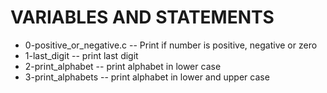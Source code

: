 # VARIABLES AND STATEMENTS

 - 0-positive_or_negative.c -- Print if number is positive, negative or zero
 - 1-last_digit -- print last digit
 - 2-print_alphabet -- print alphabet in lower case
 - 3-print_alphabets -- print alphabet in lower and upper case

